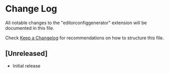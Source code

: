 # Change Log
All notable changes to the "editorconfiggenerator" extension will be documented in this file.

Check [Keep a Changelog](http://keepachangelog.com/) for recommendations on how to structure this file.

## [Unreleased]
- Initial release
